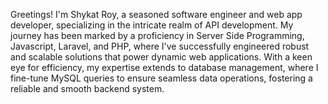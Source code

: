 Greetings! I'm Shykat Roy, a seasoned software engineer and web app developer, specializing in the intricate realm of API development. My journey has been marked by a proficiency in Server Side Programming, Javascript, Laravel, and PHP, where I've successfully engineered robust and scalable solutions that power dynamic web applications. With a keen eye for efficiency, my expertise extends to database management, where I fine-tune MySQL queries to ensure seamless data operations, fostering a reliable and smooth backend system.
